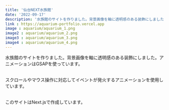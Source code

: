 ```yaml
---
title: '仙台NEXT水族館'
date: '2022-09-17'
description: '水族館のサイトを作りました。背景画像を軸に透明感のある装飾にしました。アニメーションはGSAPを使っています。'
link : https://aquarium-portfolio.vercel.app
image : aquarium/aquarium_1.png
image2 : aquarium/aquarium_2.png
image3 : aquarium/aquarium_3.png
image4 : aquarium/aquarium_4.png
---
```


水族館のサイトを作りました。背景画像を軸に透明感のある装飾にしました。アニメーションはGSAPを使っています。<br><br>

スクロールやマウス操作に対応してイベントが発火するアニメーションを使用しています。<br><br>

このサイトはNext.jsで作成しています。

